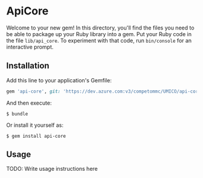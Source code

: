 # ApiCore

Welcome to your new gem! In this directory, you'll find the files you need to be able to package up your Ruby library into a gem. Put your Ruby code in the file `lib/api_core`. To experiment with that code, run `bin/console` for an interactive prompt.

## Installation

Add this line to your application's Gemfile:

```ruby
gem 'api-core', git: 'https://dev.azure.com:v3/competommc/UMICO/api-core.git', tag: 'v0.0.1'
```

And then execute:

    $ bundle

Or install it yourself as:

    $ gem install api-core

## Usage

TODO: Write usage instructions here

